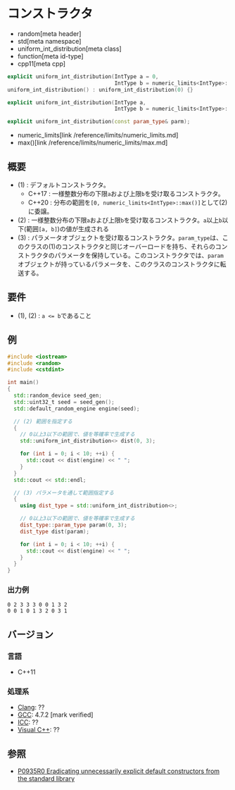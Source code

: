 # コンストラクタ
* random[meta header]
* std[meta namespace]
* uniform_int_distribution[meta class]
* function[meta id-type]
* cpp11[meta cpp]

```cpp
explicit uniform_int_distribution(IntType a = 0,
                                  IntType b = numeric_limits<IntType>::max()); // (1)
uniform_int_distribution() : uniform_int_distribution(0) {}                    // (1) C++20

explicit uniform_int_distribution(IntType a,
                                  IntType b = numeric_limits<IntType>::max()); // (2) C++20

explicit uniform_int_distribution(const param_type& parm);                     // (3)
```
* numeric_limits[link /reference/limits/numeric_limits.md]
* max()[link /reference/limits/numeric_limits/max.md]

## 概要

- (1) : デフォルトコンストラクタ。
    - C++17 : 一様整数分布の下限`a`および上限`b`を受け取るコンストラクタ。
    - C++20 : 分布の範囲を`[0, numeric_limits<IntType>::max()]`として(2)に委譲。
- (2) : 一様整数分布の下限`a`および上限`b`を受け取るコンストラクタ。`a`以上`b`以下(範囲`[a, b]`)の値が生成される
- (3) : パラメータオブジェクトを受け取るコンストラクタ。`param_type`は、このクラスの(1)のコンストラクタと同じオーバーロードを持ち、それらのコンストラクタのパラメータを保持している。このコンストラクタでは、`param`オブジェクトが持っているパラメータを、このクラスのコンストラクタに転送する。


## 要件
- (1), (2) : `a <= b`であること


## 例
```cpp example
#include <iostream>
#include <random>
#include <cstdint>

int main()
{
  std::random_device seed_gen;
  std::uint32_t seed = seed_gen();
  std::default_random_engine engine(seed);

  // (2) 範囲を指定する
  {
    // 0以上3以下の範囲で、値を等確率で生成する
    std::uniform_int_distribution<> dist(0, 3);

    for (int i = 0; i < 10; ++i) {
      std::cout << dist(engine) << " ";
    }
  }
  std::cout << std::endl;

  // (3) パラメータを通して範囲指定する
  {
    using dist_type = std::uniform_int_distribution<>;

    // 0以上3以下の範囲で、値を等確率で生成する
    dist_type::param_type param(0, 3);
    dist_type dist(param);

    for (int i = 0; i < 10; ++i) {
      std::cout << dist(engine) << " ";
    }
  }
}
```

### 出力例
```
0 2 3 3 3 0 0 1 3 2 
0 0 1 0 1 3 2 0 3 1 
```

## バージョン
### 言語
- C++11

### 処理系
- [Clang](/implementation.md#clang): ??
- [GCC](/implementation.md#gcc): 4.7.2 [mark verified]
- [ICC](/implementation.md#icc): ??
- [Visual C++](/implementation.md#visual_cpp): ??


## 参照

- [P0935R0 Eradicating unnecessarily explicit default constructors from the standard library](http://www.open-std.org/jtc1/sc22/wg21/docs/papers/2018/p0935r0.html)
